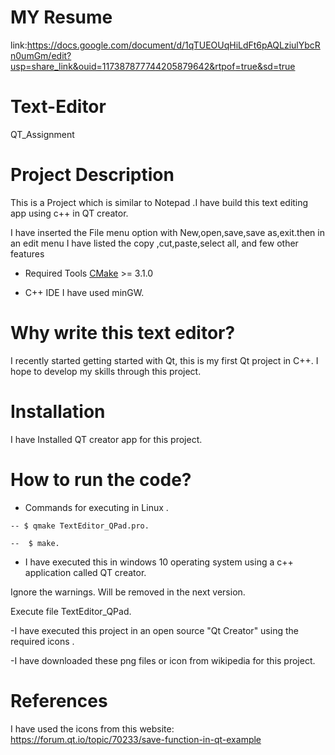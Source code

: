 # MY Resume
link:https://docs.google.com/document/d/1qTUEOUqHiLdFt6pAQLziulYbcRn0umGm/edit?usp=share_link&ouid=117387877744205879642&rtpof=true&sd=true

# Text-Editor
QT_Assignment

# Project Description

This is a Project which is similar to  Notepad .I have build this text editing app using c++ in QT creator.

I have inserted the File menu option with New,open,save,save as,exit.then in an  edit menu I have listed the copy ,cut,paste,select all, and few other features

* Required Tools
 [CMake](https://cmake.org/) >= 3.1.0
 - C++ IDE I have used minGW.

# Why write this text editor?

I recently started getting started with Qt, this is my first Qt project in C++. I hope to develop my skills through this project.

# Installation
I have Installed QT creator app for this project.

# How to run the code?

   - Commands for executing in Linux .
   
    -- $ qmake TextEditor_QPad.pro.
    
    --  $ make.
    
  - I have executed this in windows 10 operating system using  a c++ application called QT creator.
  
Ignore the warnings. Will be removed in the next version.

Execute file TextEditor_QPad.

-I have executed this project in an open source "Qt Creator"  using the required icons .

-I have downloaded these png files or icon from wikipedia for this project.

# References
I have used the icons from this website:
https://forum.qt.io/topic/70233/save-function-in-qt-example


